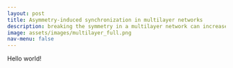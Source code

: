 ```yaml
---
layout: post
title: Asymmetry-induced synchronization in multilayer networks
description: breaking the symmetry in a multilayer network can increase the symmetry of its dynamics
image: assets/images/multilayer_full.png
nav-menu: false
---
```


Hello world!
